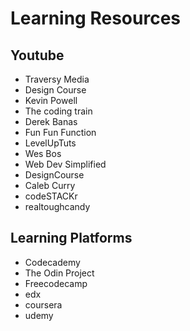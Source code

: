 # Learning Resources

## Youtube

- Traversy Media
- Design Course
- Kevin Powell
- The coding train
- Derek Banas
- Fun Fun Function
- LevelUpTuts
- Wes Bos
- Web Dev Simplified
- DesignCourse
- Caleb Curry
- codeSTACKr
- realtoughcandy

## Learning Platforms

- Codecademy
- The Odin Project
- Freecodecamp
- edx
- coursera
- udemy
